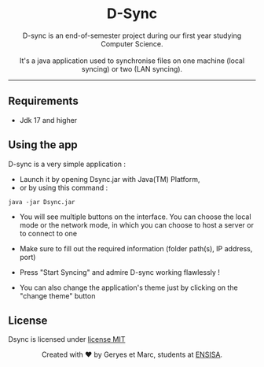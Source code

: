 <h1 align="center">
	D-Sync
</h1>

<p align ="center">
    D-sync is an end-of-semester project during our first year studying Computer Science.<br></br>
    It's a java application used to synchronise files on one machine (local syncing) or two (LAN syncing).
</p>

<hr />

## Requirements

- Jdk 17 and higher

## Using the app

D-sync is a very simple application :
- Launch it by opening Dsync.jar with Java(TM) Platform,
- or by using this command :
```
java -jar Dsync.jar
```

- You will see multiple buttons on the interface. You can choose the local mode or the network mode, in which you can choose to host a server or to connect to one

- Make sure to fill out the required information (folder path(s), IP address, port)

- Press "Start Syncing" and admire D-sync working flawlessly !

- You can also change the application's theme just by clicking on the "change theme" button

## License

Dsync is licensed under [license MIT](./LICENSE.md)

<footer>
<p align="center">
Created with ❤️ by Geryes et Marc, students at <a href="https://www.ensisa.uha.fr">ENSISA</a>.
</p>
</footer>
